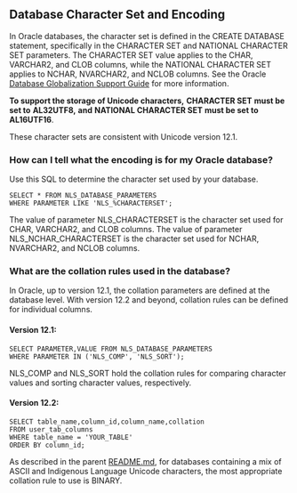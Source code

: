 ## Database Character Set and Encoding

In Oracle databases, the character set is defined in the CREATE DATABASE statement, specifically in the CHARACTER SET and NATIONAL CHARACTER SET parameters. The CHARACTER SET value applies to the CHAR, VARCHAR2, and CLOB columns, while the NATIONAL CHARACTER SET applies to NCHAR, NVARCHAR2, and NCLOB columns. See the Oracle [Database Globalization Support Guide](https://docs.oracle.com/en/database/oracle/oracle-database/21/nlspg/choosing-character-set.html#GUID-BF26E01D-AB92-48FC-855A-69A5B3AF9A92) for more information.

**To support the storage of Unicode characters,**  **CHARACTER SET**  **must be set to**  **AL32UTF8,**  **and**  **NATIONAL CHARACTER SET**  **must be set to**  **AL16UTF16**.

These character sets are consistent with Unicode version 12.1.

### How can I tell what the encoding is for my Oracle database?

Use this SQL to determine the character set used by your database.

```
SELECT * FROM NLS_DATABASE_PARAMETERS 
WHERE PARAMETER LIKE 'NLS_%CHARACTERSET';
```

The value of parameter NLS_CHARACTERSET is the character set used for CHAR, VARCHAR2, and CLOB columns. The value of parameter NLS_NCHAR_CHARACTERSET is the character set used for NCHAR, NVARCHAR2, and NCLOB columns.


### What are the collation rules used in the database?

In Oracle, up to version 12.1, the collation parameters are defined at the database level. With version 12.2 and beyond, collation rules can be defined for individual columns.

#### Version 12.1:

```
SELECT PARAMETER,VALUE FROM NLS_DATABASE_PARAMETERS 
WHERE PARAMETER IN ('NLS_COMP', 'NLS_SORT'); 
```
NLS_COMP and NLS_SORT hold the collation rules for comparing character values and sorting character values, respectively.

#### Version 12.2:

```
SELECT table_name,column_id,column_name,collation
FROM user_tab_columns
WHERE table_name = 'YOUR_TABLE'
ORDER BY column_id;
```

As described in the parent [README.md](../README.md), for databases containing a mix of ASCII and Indigenous Language Unicode characters, the most appropriate collation rule to use is BINARY.